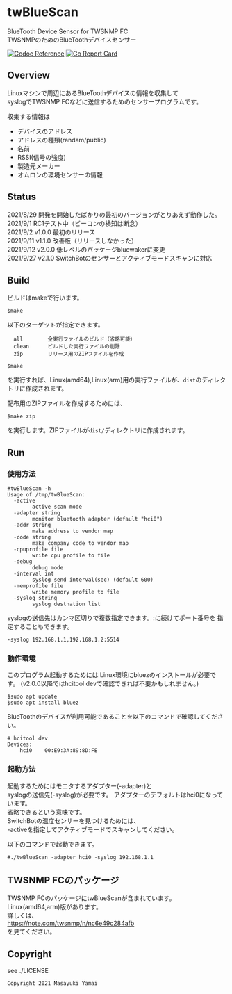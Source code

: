 # twBlueScan

BlueTooth Device Sensor for TWSNMP FC  
TWSNMPのためのBlueToothデバイスセンサー  

[![Godoc Reference](https://godoc.org/github.com/twsnmp/twBlueScan?status.svg)](http://godoc.org/github.com/twsnmp/twBlueScan)
[![Go Report Card](https://goreportcard.com/badge/twsnmp/twBlueScan)](https://goreportcard.com/report/twsnmp/twBlueScan)

## Overview

Linuxマシンで周辺にあるBlueToothデバイスの情報を収集して  
syslogでTWSNMP FCなどに送信するためのセンサープログラムです。

収集する情報は

- デバイスのアドレス
- アドレスの種類(randam/public)
- 名前
- RSSI(信号の強度)
- 製造元メーカー
- オムロンの環境センサーの情報

## Status

2021/8/29  開発を開始したばかりの最初のバージョンがとりあえず動作した。  
2021/9/1   RC1テスト中（ビーコンの検知は断念）  
2021/9/2   v1.0.0 最初のリリース  
2021/9/11  v1.1.0 改善版（リリースしなかった）  
2021/9/12  v2.0.0 低レベルのパッケージbluewakerに変更  
2021/9/27  v2.1.0 SwitchBotのセンサーとアクティブモードスキャンに対応  

## Build

ビルドはmakeで行います。
```
$make
```
以下のターゲットが指定できます。
```
  all        全実行ファイルのビルド（省略可能）
  clean      ビルドした実行ファイルの削除
  zip        リリース用のZIPファイルを作成
```

```
$make
```
を実行すれば、Linux(amd64),Linux(arm)用の実行ファイルが、`dist`のディレクトリに作成されます。

配布用のZIPファイルを作成するためには、
```
$make zip
```
を実行します。ZIPファイルが`dist/`ディレクトリに作成されます。

## Run

### 使用方法

```
#twBlueScan -h
Usage of /tmp/twBlueScan:
  -active
    	active scan mode
  -adapter string
    	monitor bluetooth adapter (default "hci0")
  -addr string
    	make address to vendor map
  -code string
    	make company code to vendor map
  -cpuprofile file
    	write cpu profile to file
  -debug
    	debug mode
  -interval int
    	syslog send interval(sec) (default 600)
  -memprofile file
    	write memory profile to file
  -syslog string
    	syslog destnation list
```

syslogの送信先はカンマ区切りで複数指定できます。:に続けてポート番号を
指定することもできます。

```
-syslog 192.168.1.1,192.168.1.2:5514
```

### 動作環境

このプログラム起動するためには
Linux環境にbluezのインストールが必要です。
(v2.0.0以降ではhcitool devで確認できれば不要かもしれません。)

```
$sudo apt update
$sudo apt install bluez
```

BlueToothのデバイスが利用可能であることを以下のコマンドで確認してください。

```
# hcitool dev
Devices:
	hci0	00:E9:3A:89:8D:FE
```

### 起動方法

起動するためにはモニタするアダプター(-adapter)と  
syslogの送信先(-syslog)が必要です。
アダプターのデフォルトはhci0になっています。  
省略できるという意味です。  
SwitchBotの温度センサーを見つけるためには、  
-activeを指定してアクティブモードでスキャンしてください。  

以下のコマンドで起動できます。

```
#./twBlueScan -adapter hci0 -syslog 192.168.1.1
```

## TWSNMP FCのパッケージ

TWSNMP FCのパッケージにtwBlueScanが含まれています。  
Linux(amd64,arm)版があります。  
詳しくは、  
https://note.com/twsnmp/n/nc6e49c284afb  
を見てください。

## Copyright

see ./LICENSE

```
Copyright 2021 Masayuki Yamai
```
